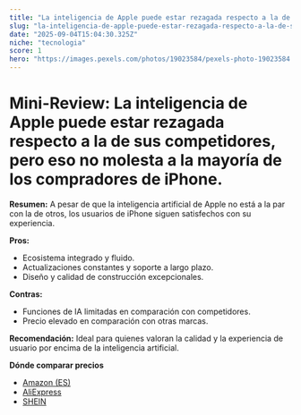 ```yaml
---
title: "La inteligencia de Apple puede estar rezagada respecto a la de sus competidores, pero eso no molesta a la mayoría de los compradores de iPhone."
slug: "la-inteligencia-de-apple-puede-estar-rezagada-respecto-a-la-de-sus-competidores-"
date: "2025-09-04T15:04:30.325Z"
niche: "tecnologia"
score: 1
hero: "https://images.pexels.com/photos/19023584/pexels-photo-19023584.jpeg?auto=compress&cs=tinysrgb&fit=crop&h=627&w=1200&auto=compress&cs=tinysrgb&w=1024&h=576&fit=crop"
---
```


# Mini-Review: La inteligencia de Apple puede estar rezagada respecto a la de sus competidores, pero eso no molesta a la mayoría de los compradores de iPhone.

**Resumen:** A pesar de que la inteligencia artificial de Apple no está a la par con la de otros, los usuarios de iPhone siguen satisfechos con su experiencia.  

**Pros:**  
- Ecosistema integrado y fluido.  
- Actualizaciones constantes y soporte a largo plazo.  
- Diseño y calidad de construcción excepcionales.  

**Contras:**  
- Funciones de IA limitadas en comparación con competidores.  
- Precio elevado en comparación con otras marcas.  

**Recomendación:** Ideal para quienes valoran la calidad y la experiencia de usuario por encima de la inteligencia artificial.

**Dónde comparar precios**
- [Amazon (ES)](https://www.amazon.es/s?k=La+inteligencia+de+Apple+puede+estar+rezagada+respecto+a+la+de+sus+competidores%2C+pero+eso+no+molesta+a+la+mayor%C3%ADa+de+los+compradores+de+iPhone.&language=es_ES&tag=teknovashop25-21)
- [AliExpress](https://es.aliexpress.com/wholesale?SearchText=La+inteligencia+de+Apple+puede+estar+rezagada+respecto+a+la+de+sus+competidores%2C+pero+eso+no+molesta+a+la+mayor%C3%ADa+de+los+compradores+de+iPhone.)
- [SHEIN](https://es.shein.com/pdsearch?keyword=La+inteligencia+de+Apple+puede+estar+rezagada+respecto+a+la+de+sus+competidores%2C+pero+eso+no+molesta+a+la+mayor%C3%ADa+de+los+compradores+de+iPhone.)
